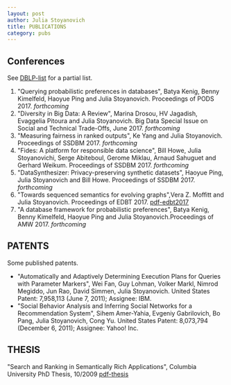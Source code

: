 ```yaml
---
layout: post
author: Julia Stoyanovich
title: PUBLICATIONS
category: pubs
---
```



## Conferences
See [DBLP-list] for a partial list.
1. "Querying probabilistic preferences in databases", Batya Kenig, Benny Kimelfeld, Haoyue Ping and Julia Stoyanovich. Proceedings of PODS 2017. *forthcoming*
2. "Diversity in Big Data: A Review", Marina Drosou, HV Jagadish, Evaggelia Pitoura and Julia Stoyanovich. Big Data Special Issue on Social and Technical Trade-Offs, June 2017. *forthcoming*
3. "Measuring fairness in ranked outputs", Ke Yang and Julia Stoyanovich. Proceedings of SSDBM 2017. *forthcoming*
4.  "Fides: A platform for responsible data science", Bill Howe, Julia Stoyanovichi, Serge Abiteboul, Gerome Miklau, Arnaud Sahuguet and Gerhard Weikum. Proceedings of SSDBM 2017. *forthcoming*
5.  "DataSynthesizer: Privacy-preserving synthetic datasets", Haoyue Ping, Julia Stoyanovich and Bill Howe. Proceedings of SSDBM 2017. *forthcoming*
6.  "Towards sequenced semantics for evolving graphs",Vera Z. Moffitt and Julia Stoyanovich. Proceedings of EDBT 2017. [pdf-edbt2017]
7.  "A database framework for probabilistic preferences", Batya Kenig, Benny Kimelfeld, Haoyue Ping and Julia Stoyanovich.Proceedings of AMW 2017. *forthcoming*


## PATENTS
Some published patents.
-  "Automatically and Adaptively Determining Execution Plans for Queries with Parameter Markers", Wei Fan, Guy Lohman, Volker Markl, Nimrod Megiddo, Jun Rao, David Simmen, Julia Stoyanovich. United States Patent: 7,958,113 (June 7, 2011); Assignee: IBM.
-  "Social Behavior Analysis and Inferring Social Networks for a Recommendation System", Sihem Amer-Yahia, Evgeniy Gabrilovich, Bo Pang, Julia Stoyanovich, Cong Yu. United States Patent: 8,073,794 (December 6, 2011); Assignee: Yahoo! Inc.

## THESIS

"Search and Ranking in Semantically Rich Applications", Columbia University PhD Thesis, 10/2009 [pdf-thesis]


[DBLP-list]: http://dblp.uni-trier.de/pers/hd/s/Stoyanovich:Julia.html
[pdf-edbt2017]: https://www.cs.drexel.edu/~julia/documents/edbt17.pdf
[pdf-thesis]: https://www.cs.drexel.edu/~julia/documents/thesis.pdf